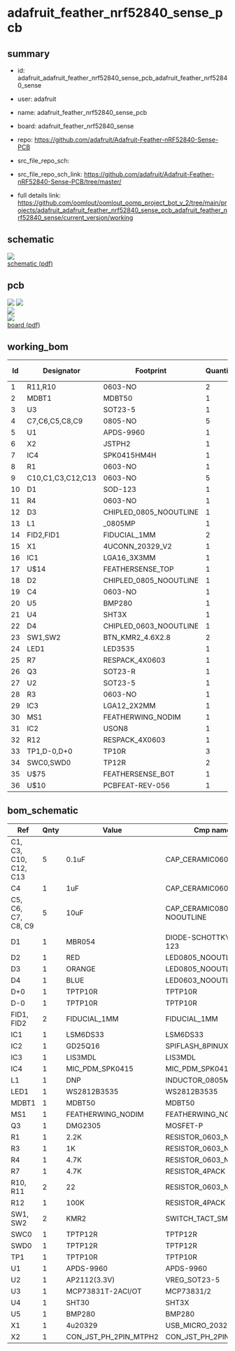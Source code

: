 # adafruit_feather_nrf52840_sense_pcb
 
## summary 
* id: adafruit_adafruit_feather_nrf52840_sense_pcb_adafruit_feather_nrf52840_sense
* user: adafruit
* name: adafruit_feather_nrf52840_sense_pcb
* board: adafruit_feather_nrf52840_sense
* repo: https://github.com/adafruit/Adafruit-Feather-nRF52840-Sense-PCB



* src_file_repo_sch: 
* src_file_repo_sch_link: https://github.com/adafruit/Adafruit-Feather-nRF52840-Sense-PCB/tree/master/
* full details link: https://github.com/oomlout/oomlout_oomp_project_bot_v_2/tree/main/projects/adafruit_adafruit_feather_nrf52840_sense_pcb_adafruit_feather_nrf52840_sense/current_version/working  

## schematic  
![](working_schematic_600.png)  
[schematic (pdf)](working_schematic.pdf)  

## pcb  
![](working_3d_600.png) 
![](working_3d_front_600.png)  
![](working_3d_back_600.png)  
![](working_600.png)  
[board (pdf)](working.pdf)  

## working_bom
| Id | Designator | Footprint | Quantity | Designation | Supplier and ref |  | None | 
| --- | --- | --- | --- | --- | --- | --- | --- | 
| 1 | R11,R10 | 0603-NO | 2 | 22 |  |  | [''] | 
| 2 | MDBT1 | MDBT50 | 1 | MDBT50 |  |  | [''] | 
| 3 | U3 | SOT23-5 | 1 | MCP73831T-2ACI/OT |  |  | [''] | 
| 4 | C7,C6,C5,C8,C9 | 0805-NO | 5 | 10uF |  |  | [''] | 
| 5 | U1 | APDS-9960 | 1 | APDS-9960 |  |  | [''] | 
| 6 | X2 | JSTPH2 | 1 | CON_JST_PH_2PIN_MTPH2 |  |  | [''] | 
| 7 | IC4 | SPK0415HM4H | 1 | MIC_PDM |  |  | [''] | 
| 8 | R1 | 0603-NO | 1 | 2.2K |  |  | [''] | 
| 9 | C10,C1,C3,C12,C13 | 0603-NO | 5 | 0.1uF |  |  | [''] | 
| 10 | D1 | SOD-123 | 1 | MBR054 |  |  | [''] | 
| 11 | R4 | 0603-NO | 1 | 4.7K |  |  | [''] | 
| 12 | D3 | CHIPLED_0805_NOOUTLINE | 1 | ORANGE |  |  | [''] | 
| 13 | L1 | _0805MP | 1 | DNP |  |  | [''] | 
| 14 | FID2,FID1 | FIDUCIAL_1MM | 2 | FIDUCIAL_1MM |  |  | [''] | 
| 15 | X1 | 4UCONN_20329_V2 | 1 | 4u20329 |  |  | [''] | 
| 16 | IC1 | LGA16_3X3MM | 1 | LSM6DS33 |  |  | [''] | 
| 17 | U$14 | FEATHERSENSE_TOP | 1 |  |  |  | [''] | 
| 18 | D2 | CHIPLED_0805_NOOUTLINE | 1 | RED |  |  | [''] | 
| 19 | C4 | 0603-NO | 1 | 1uF |  |  | [''] | 
| 20 | U5 | BMP280 | 1 | BMP280 |  |  | [''] | 
| 21 | U4 | SHT3X | 1 | SHT30 |  |  | [''] | 
| 22 | D4 | CHIPLED_0603_NOOUTLINE | 1 | BLUE |  |  | [''] | 
| 23 | SW1,SW2 | BTN_KMR2_4.6X2.8 | 2 | KMR2 |  |  | [''] | 
| 24 | LED1 | LED3535 | 1 | WS2812B3535 |  |  | [''] | 
| 25 | R7 | RESPACK_4X0603 | 1 | 4.7K |  |  | [''] | 
| 26 | Q3 | SOT23-R | 1 | DMG2305 |  |  | [''] | 
| 27 | U2 | SOT23-5 | 1 | AP2112(3.3V) |  |  | [''] | 
| 28 | R3 | 0603-NO | 1 | 1K |  |  | [''] | 
| 29 | IC3 | LGA12_2X2MM | 1 | LIS3MDL |  |  | [''] | 
| 30 | MS1 | FEATHERWING_NODIM | 1 | FEATHERWING_NODIM |  |  | [''] | 
| 31 | IC2 | USON8 | 1 | GD25Q16 |  |  | [''] | 
| 32 | R12 | RESPACK_4X0603 | 1 | 100K |  |  | [''] | 
| 33 | TP1,D-0,D+0 | TP10R | 3 | TPTP10R |  |  | [''] | 
| 34 | SWC0,SWD0 | TP12R | 2 | TPTP12R |  |  | [''] | 
| 35 | U$75 | FEATHERSENSE_BOT | 1 |  |  |  | [''] | 
| 36 | U$10 | PCBFEAT-REV-056 | 1 |  |  |  | [''] | 


## bom_schematic
| Ref | Qnty | Value | Cmp name | Footprint | Description | Vendor | DNP | 
| --- | --- | --- | --- | --- | --- | --- | --- | 
| C1, C3, C10, C12, C13 | 5 | 0.1uF | CAP_CERAMIC0603_NO | working:0603-NO |  |  |  | 
| C4 | 1 | 1uF | CAP_CERAMIC0603_NO | working:0603-NO |  |  |  | 
| C5, C6, C7, C8, C9 | 5 | 10uF | CAP_CERAMIC0805-NOOUTLINE | working:0805-NO |  |  |  | 
| D1 | 1 | MBR054 | DIODE-SCHOTTKYSOD-123 | working:SOD-123 |  |  |  | 
| D2 | 1 | RED | LED0805_NOOUTLINE | working:CHIPLED_0805_NOOUTLINE |  |  |  | 
| D3 | 1 | ORANGE | LED0805_NOOUTLINE | working:CHIPLED_0805_NOOUTLINE |  |  |  | 
| D4 | 1 | BLUE | LED0603_NOOUTLINE | working:CHIPLED_0603_NOOUTLINE |  |  |  | 
| D+0 | 1 | TPTP10R | TPTP10R | working:TP10R |  |  |  | 
| D-0 | 1 | TPTP10R | TPTP10R | working:TP10R |  |  |  | 
| FID1, FID2 | 2 | FIDUCIAL_1MM | FIDUCIAL_1MM | working:FIDUCIAL_1MM |  |  |  | 
| IC1 | 1 | LSM6DS33 | LSM6DS33 | working:LGA16_3X3MM |  |  |  | 
| IC2 | 1 | GD25Q16 | SPIFLASH_8PINUX | working:USON8 |  |  |  | 
| IC3 | 1 | LIS3MDL | LIS3MDL | working:LGA12_2X2MM |  |  |  | 
| IC4 | 1 | MIC_PDM_SPK0415 | MIC_PDM_SPK0415 | working:SPK0415HM4H |  |  |  | 
| L1 | 1 | DNP | INDUCTOR_0805MP | working:_0805MP |  |  |  | 
| LED1 | 1 | WS2812B3535 | WS2812B3535 | working:LED3535 |  |  |  | 
| MDBT1 | 1 | MDBT50 | MDBT50 | working:MDBT50 |  |  |  | 
| MS1 | 1 | FEATHERWING_NODIM | FEATHERWING_NODIM | working:FEATHERWING_NODIM |  |  |  | 
| Q3 | 1 | DMG2305 | MOSFET-P | working:SOT23-R |  |  |  | 
| R1 | 1 | 2.2K | RESISTOR_0603_NOOUT | working:0603-NO |  |  |  | 
| R3 | 1 | 1K | RESISTOR_0603_NOOUT | working:0603-NO |  |  |  | 
| R4 | 1 | 4.7K | RESISTOR_0603_NOOUT | working:0603-NO |  |  |  | 
| R7 | 1 | 4.7K | RESISTOR_4PACK | working:RESPACK_4X0603 |  |  |  | 
| R10, R11 | 2 | 22 | RESISTOR_0603_NOOUT | working:0603-NO |  |  |  | 
| R12 | 1 | 100K | RESISTOR_4PACK | working:RESPACK_4X0603 |  |  |  | 
| SW1, SW2 | 2 | KMR2 | SWITCH_TACT_SMT4.6X2.8 | working:BTN_KMR2_4.6X2.8 |  |  |  | 
| SWC0 | 1 | TPTP12R | TPTP12R | working:TP12R |  |  |  | 
| SWD0 | 1 | TPTP12R | TPTP12R | working:TP12R |  |  |  | 
| TP1 | 1 | TPTP10R | TPTP10R | working:TP10R |  |  |  | 
| U1 | 1 | APDS-9960 | APDS-9960 | working:APDS-9960 |  |  |  | 
| U2 | 1 | AP2112(3.3V) | VREG_SOT23-5 | working:SOT23-5 |  |  |  | 
| U3 | 1 | MCP73831T-2ACI/OT | MCP73831/2 | working:SOT23-5 |  |  |  | 
| U4 | 1 | SHT30 | SHT3X | working:SHT3X |  |  |  | 
| U5 | 1 | BMP280 | BMP280 | working:BMP280 |  |  |  | 
| X1 | 1 | 4u20329 | USB_MICRO_20329_V2 | working:4UCONN_20329_V2 |  |  |  | 
| X2 | 1 | CON_JST_PH_2PIN_MTPH2 | CON_JST_PH_2PIN_MTPH2 | working:JSTPH2 |  |  |  | 



